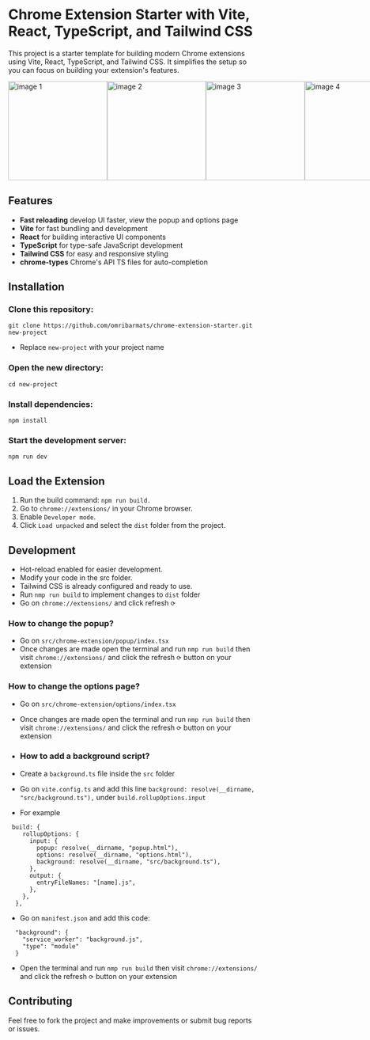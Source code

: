 # Chrome Extension Starter with Vite, React, TypeScript, and Tailwind CSS

This project is a starter template for building modern Chrome extensions using Vite, React, TypeScript, and Tailwind CSS. It simplifies the setup so you can focus on building your extension's features.

<div style="display: flex; justify-content: space-around">
  <img src="https://github.com/user-attachments/assets/b2267b19-1618-4797-8e0e-a241697b92cf" alt="image 1" width="200"/>
  <img src="https://github.com/user-attachments/assets/eb6304c9-afd7-4bfc-b9ce-8099531a66d9" alt="image 2" width="200"/>
  <img src="https://github.com/user-attachments/assets/7808d29d-d1ca-4287-b82b-183ad7b6510a" alt="image 3" width="200"/>
  <img src="https://github.com/user-attachments/assets/c2f328e2-f7d6-4e6d-a3ec-8e750625e0f8" alt="image 4" width="200"/>
</div>

## Features

- **Fast reloading** develop UI faster, view the popup and options page
- **Vite** for fast bundling and development
- **React** for building interactive UI components
- **TypeScript** for type-safe JavaScript development
- **Tailwind CSS** for easy and responsive styling
- **chrome-types** Chrome's API TS files for auto-completion

## Installation

### Clone this repository:

```
git clone https://github.com/omribarmats/chrome-extension-starter.git new-project
```

- Replace `new-project` with your project name

### Open the new directory:

```
cd new-project
```

### Install dependencies:

```
npm install
```

### Start the development server:

```
npm run dev
```

## Load the Extension

1. Run the build command: `npm run build.`
2. Go to `chrome://extensions/` in your Chrome browser.
3. Enable `Developer mode`.
4. Click `Load unpacked` and select the `dist` folder from the project.

## Development

- Hot-reload enabled for easier development.
- Modify your code in the src folder.
- Tailwind CSS is already configured and ready to use.
- Run `nmp run build` to implement changes to `dist` folder
- Go on `chrome://extensions/` and click refresh `⟳`

### How to change the popup?

- Go on `src/chrome-extension/popup/index.tsx`
- Once changes are made open the terminal and run `nmp run build` then visit `chrome://extensions/` and click the refresh `⟳` button on your extension

### How to change the options page?

- Go on `src/chrome-extension/options/index.tsx`
- Once changes are made open the terminal and run `nmp run build` then visit `chrome://extensions/` and click the refresh `⟳` button on your extension

- ### How to add a background script?
- Create a `background.ts` file inside the `src` folder
- Go on `vite.config.ts` and add this line `background: resolve(__dirname, "src/background.ts"),` under `build.rollupOptions.input`
- For example

```
 build: {
    rollupOptions: {
      input: {
        popup: resolve(__dirname, "popup.html"),
        options: resolve(__dirname, "options.html"),
        background: resolve(__dirname, "src/background.ts"),
      },
      output: {
        entryFileNames: "[name].js",
      },
    },
  },
```

- Go on `manifest.json` and add this code:

```
  "background": {
    "service_worker": "background.js",
    "type": "module"
  }
```

- Open the terminal and run `nmp run build` then visit `chrome://extensions/` and click the refresh `⟳` button on your extension

## Contributing

Feel free to fork the project and make improvements or submit bug reports or issues.
